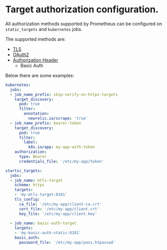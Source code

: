 # Target authorization configuration.

All authorization methods supported by Prometheus can be configured on `static_targets` and `kubernetes` jobs.

The supported methods are:
- [TLS](https://prometheus.io/docs/prometheus/latest/configuration/configuration/#tls_config)
- [OAuth2](https://prometheus.io/docs/prometheus/latest/configuration/configuration/#oauth2)
- [Authorization Header](https://prometheus.io/docs/prometheus/latest/configuration/configuration/#scrape_config)
  - Basic Auth

Below there are some examples:
``` yaml
kubernetes:
  jobs:
  - job_name_prefix: skip-verify-on-https-targets
    target_discovery: 
      pod: true
      filter:
        annotation:
          newrelic.io/scrape: 'true'
  - job_name_prefix: bearer-token
    target_discovery: 
      pod: true
      filter:
        label:
          k8s.io/app: my-app-with-token
    authorization:
      type: Bearer
      credentials_file: '/etc/my-app/token'

startic_targets:
  jobs:
  - job_name: mtls-target
    scheme: https
    targets:
    - 'my-mtls-target:8181'
    tls_config:
      ca_file: '/etc/my-app/client-ca.crt'
      cert_file: '/etc/my-app/client.crt'
      key_file: '/etc/my-app/client.key'
  
  - job_name: basic-auth-target
    targets:
    - 'my-basic-auth-static:8181'
    basic_auth:
      password_file: '/etc/my-app/pass.htpasswd'
```

